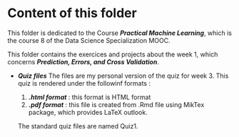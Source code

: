 # Content of this folder
This folder is dedicated to the Course ***Practical Machine Learning***, which is the course 8 of the Data Science Specialization MOOC.

This folder contains the exercices and projects about the week 1, which concerns ***Prediction, Errors, and Cross Validation***.

 * ***Quiz files***
 The files are my personal version of the quiz for week 3. This quiz is rendered under the followinf formats :
    1. ***.html format*** : this format is HTML format	
    2. ***.pdf format*** : this file is created from .Rmd file using MikTex package, which provides LaTeX outlook.
    
    The standard quiz files are named Quiz1. 

